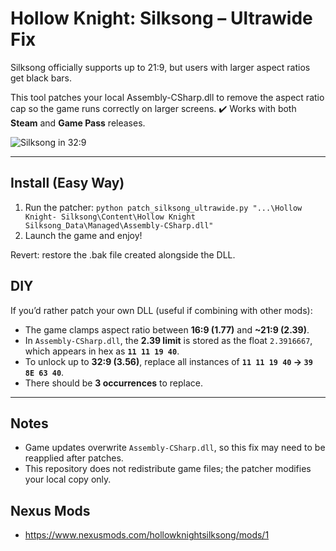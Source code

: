 # Hollow Knight: Silksong – Ultrawide Fix

Silksong officially supports up to 21:9, but users with larger aspect ratios get black bars.  

This tool patches your local Assembly-CSharp.dll to remove the aspect ratio cap so the game runs correctly on larger screens.
✔️ Works with both **Steam** and **Game Pass** releases.

![Silksong in 32:9](image.png)

---

## Install (Easy Way)

1. Run the patcher:
   `python patch_silksong_ultrawide.py "...\Hollow Knight- Silksong\Content\Hollow Knight Silksong_Data\Managed\Assembly-CSharp.dll"`
2. Launch the game and enjoy!

Revert: restore the .bak file created alongside the DLL.

## DIY
If you’d rather patch your own DLL (useful if combining with other mods):  

- The game clamps aspect ratio between **16:9 (1.77)** and **~21:9 (2.39)**.  
- In `Assembly-CSharp.dll`, the **2.39 limit** is stored as the float `2.3916667`, which appears in hex as **`11 11 19 40`**.  
- To unlock up to **32:9 (3.56)**, replace all instances of **`11 11 19 40` → `39 8E 63 40`**.  
- There should be **3 occurrences** to replace.  

---

## Notes
- Game updates overwrite `Assembly-CSharp.dll`, so this fix may need to be reapplied after patches.
- This repository does not redistribute game files; the patcher modifies your local copy only.

## Nexus Mods
 - https://www.nexusmods.com/hollowknightsilksong/mods/1
